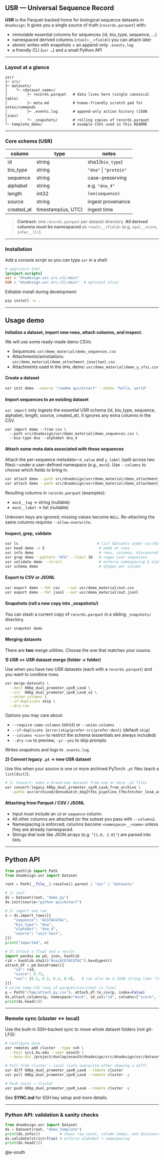 ## USR — Universal Sequence Record

**USR** is the Parquet-backed home for biological sequence datasets in `dnadesign`. It gives you a single source of truth (`records.parquet`) with:

- immutable essential columns for sequences (id, bio_type, sequence, …)
- namespaced derived columns (`<tool>__<field>`) you can attach later
- atomic writes with snapshots + an append-only `.events.log`
- a friendly CLI (`usr …`) and a small Python API

---

### Layout at a glance

```text
usr/
├─ src/
├─ datasets/
│    └─ <dataset_name>/
│         ├─ records.parquet   # data lives here (single canonical table)
│         ├─ meta.md           # human-friendly scratch pad for notes/commands
│         ├─ .events.log       # append-only action history (JSON lines)
│         └─ _snapshots/       # rolling copies of records.parquet
└─ template_demo/              # example CSVs used in this README
````

---

### Core schema (USR)

| column      | type               | notes                  | 
| ----------- | ------------------ | ---------------------- | 
| id          | string             | sha1(`bio_type`)        | 
| bio\_type   | string             | `"dna"` \| `"protein"` | 
| sequence    | string             | case-preserving        | 
| alphabet    | string             | e.g. `"dna_4"`         | 
| length      | int32              | `len(sequence)`        | 
| source      | string             | ingest provenance      | 
| created\_at | timestamp(us, UTC) | ingest time            | 

> **Contract:** one `records.parquet` per dataset directory.
> **All derived columns must be namespaced** as `<tool>__<field>` (e.g. `opal__score`, `infer__llr`).

---

### Installation

Add a console script so you can type `usr` in a shell:

```toml
# pyproject.toml
[project.scripts]
usr = "dnadesign.usr.src.cli:main"
USR = "dnadesign.usr.src.cli:main"  # optional alias
```

Editable install during development:

```bash
pip install -e .
```

---

##  Usage demo

**Initialize a dataset, import new rows, attach columns, and inspect.**

We will use some ready-made demo CSVs:

* Sequences: `usr/demo_material/demo_sequences.csv`
* Attachments/annotations: `usr/demo_material/demo_attachment_{one|two}.csv`
* Attachments used in the `OPAL` demo: `usr/demo_material/demo_y_sfxi.csv`

#### Create a dataset

```bash
usr init demo --source "readme quickstart" --notes "hello, world"
```

#### Import sequences to an existing dataset

`usr import` only ingests the essential USR schema (id, bio_type, sequence, alphabet, length, source, created_at). It ignores any extra columns in the CSV.
```bach
usr import demo --from csv \
  --path src/dnadesign/usr/demo_material/demo_sequences.csv \
  --bio-type dna --alphabet dna_4
```

#### Attach some meta data associated with these sequences

Attach the per-sequence metadata—`X_value` and `y_label` (split across two files)—under a user-defined namespace (e.g., `mock`). Use `--columns` to choose which fields to bring in.

```bash
usr attach demo --path src/dnadesign/usr/demo_material/demo_attachment_one.csv --namespace mock --id-col sequence --columns X_value --note "attach X"
usr attach demo --path src/dnadesign/usr/demo_material/demo_attachment_two.csv --namespace mock --id-col sequence --columns y_label --note "attach label"

```


Resulting columns in `records.parquet` (examples):

* `mock__tag`        → string (nullable)
* `mock__label` → list<float> (nullable)

Unknown keys are ignored; missing values become `NULL`.
Re-attaching the same columns requires `--allow-overwrite`.

#### Inspect, grep, validate

```bash
usr ls                                    # list datasets under usr/datasets
usr head demo -n 5                         # peek at rows
usr info demo                              # rows, columns, discovered namespaces
usr grep demo --pattern "ATG" --limit 10   # regex over sequences
usr validate demo --strict                 # enforce namespacing & alphabet strictly
usr schema demo                            # dtypes per column
```

#### Export to CSV or JSONL

```bash
usr export demo --fmt csv   --out usr/demo_material/out.csv
usr export demo --fmt jsonl --out usr/demo_material/out.jsonl
```

#### Snapshots (roll a new copy into _snapshots/)
You can stash a current copy of `records.parquet` in a sibling `_snapshots/` directory.
```bash
usr snapshot demo
```

#### Merging datasets

There are **two** merge utilities. Choose the one that matches your source.

**1) USR ↔ USR dataset merge (folder → folder)**

Use when you have two USR datasets (each with a `records.parquet`) and you want to combine rows.

```bash
usr merge-datasets \
  --dest 60bp_dual_promoter_cpxR_LexA \
  --src  60bp_dual_promoter_cpxR_LexA_v2 \
  --union-columns \
  --if-duplicate skip \
  --dry-run
```

Options you may care about:

* `--require-same-columns` (strict) or `--union-columns`
* `--if-duplicate {error|skip|prefer-src|prefer-dest}` (default `skip`)
* `--columns <csv>` to restrict the schema (essentials are always included)
* `--dry-run` to preview, `-y/--yes` to skip prompts

Writes snapshots and logs to `.events.log`.

**2) Convert legacy `.pt` → new USR dataset**

Use this when your source is one or more archived PyTorch `.pt` files (each a `list[dict]`).

```bash
# 1) Convert: make a brand-new dataset from one or more .pt files
usr convert-legacy 60bp_dual_promoter_cpxR_LexA_from_archive \
  --paths usr/archived/densebatch_deg2tfbs_pipeline_tfbsfetcher_lexA_and_cpxR_n10000/densegenbatch_lexA_and_cpxR_n10000.pt
```

#### Attaching from Parquet / CSV / JSONL

* Input must include an `id` or `sequence` column.
* All other columns are attached (or the subset you pass with `--columns`).
* Namespacing is enforced; columns become `<namespace>__<name>` unless they are already namespaced.
* Strings that look like JSON arrays (e.g. `"[1.0, 2.0]"`) are parsed into lists.

---

## Python API

```python
from pathlib import Path
from dnadesign.usr import Dataset

root = Path(__file__).resolve().parent / "usr" / "datasets"

# 1) init
ds = Dataset(root, "demo_py")
ds.init(source="python quickstart")

# 2) import one row
n = ds.import_rows([{
    "sequence": "ACGTACGTAC",
    "bio_type": "dna",
    "alphabet": "dna_4",
    "source": "unit-test",
}])
print("imported", n)

# 3) attach a float and a vector
import pandas as pd, json, hashlib
rid = hashlib.sha1(b"dna|ACGTACGTAC").hexdigest()
attach_df = pd.DataFrame([{
    "id": rid,
    "score": 0.73,
    "vec": [0.1, 0.2, 0.3, 0.4],   # can also be a JSON string like "[0.1,0.2,0.3,0.4]"
}])
# write temp CSV (any of parquet/csv/jsonl is fine)
p = Path("/tmp/attach_py.csv"); attach_df.to_csv(p, index=False)
ds.attach_columns(p, namespace="mock", id_col="id", columns=["score", "vec"])
print(ds.head(3))
```

---

### Remote sync (cluster ↔ local)

Use the built-in SSH-backed sync to move whole dataset folders (not git-LFS):

```bash
# Configure once
usr remotes add cluster --type ssh \
  --host scc1.bu.edu --user esouth \
  --base-dir /project/dunlop/esouth/dnadesign/src/dnadesign/usr/datasets

# Pull from cluster → local (safe overwrite after showing a diff)
usr diff 60bp_dual_promoter_cpxR_LexA --remote cluster
usr pull 60bp_dual_promoter_cpxR_LexA --remote cluster -y

# Push local → cluster
usr push 60bp_dual_promoter_cpxR_LexA --remote cluster -y
```

See **SYNC.md** for SSH key setup and more details.

---

### Python API: validation & sanity checks

```python
from dnadesign.usr import Dataset
ds = Dataset(root, "demo_template")
print(ds.info())         # shows row count, column names, and discovered namespaces
ds.validate(strict=True) # enforce alphabet + namespacing
print(ds.head(5))
```

@e-south
